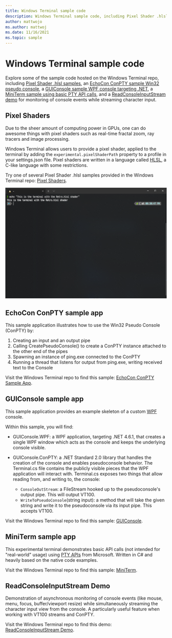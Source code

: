 ```yaml
---
title: Windows Terminal sample code
description: Windows Terminal sample code, including Pixel Shader .hlsl samples, an EchoCon ConPTY sample Win32 pseudo console, a GUIConsole sample WPF console targeting .NET, a MiniTerm sample using basic PTY API calls, and a ReadConsoleInputStream demo for monitoring of console events while streaming character input.
author: mattwojo
ms.author: mattwoj
ms.date: 11/16/2021
ms.topic: sample
---
```


# Windows Terminal sample code

Explore some of the sample code hosted on the Windows Terminal repo, including [Pixel Shader .hlsl samples](#pixel-shaders), an [EchoCon ConPTY sample Win32 pseudo console](#echocon-conpty-sample-app), a [GUIConsole sample WPF console targeting .NET](#guiconsole-sample-app), a [MiniTerm sample using basic PTY API calls](#miniterm-sample-app), and a [ReadConsoleInputStream demo](#readconsoleinputstream-demo) for monitoring of console events while streaming character input.

## Pixel Shaders

Due to the sheer amount of computing power in GPUs, one can do awesome things with pixel shaders such as real-time fractal zoom, ray tracers and image processing.

Windows Terminal allows users to provide a pixel shader, applied to the terminal by adding the `experimental.pixelShaderPath` property to a profile in your settings.json file. Pixel shaders are written in a language called [HLSL](https://github.com/microsoft/terminal/tree/main/samples/PixelShaders#hlsl), a C-like language with some restrictions.

Try one of several Pixel Shader .hlsl samples provided in the Windows Terminal repo: [Pixel Shaders](https://github.com/microsoft/terminal/tree/main/samples/PixelShaders).

![Terminal Retro Pixel Shader sample](./images/terminalretro.png)

## EchoCon ConPTY sample app

This sample application illustrates how to use the Win32 Pseudo Console (ConPTY) by:

1. Creating an input and an output pipe
2. Calling CreatePseudoConsole() to create a ConPTY instance attached to the other end of the pipes
3. Spawning an instance of ping.exe connected to the ConPTY
4. Running a thread that listens for output from ping.exe, writing received text to the Console

Visit the Windows Terminal repo to find this sample: [EchoCon ConPTY Sample App](https://github.com/microsoft/terminal/tree/main/samples/ConPTY/EchoCon).

## GUIConsole sample app

This sample application provides an example skeleton of a custom [WPF](/dotnet/desktop/wpf/overview/) console.

Within this sample, you will find:

- GUIConsole.WPF: a WPF application, targeting .NET 4.6.1, that creates a single WPF window which acts as the console and keeps the underlying console visible.

- GUIConsole.ConPTY: a .NET Standard 2.0 library that handles the creation of the console and enables pseudoconsole behavior. The Terminal.cs file contains the publicly visible pieces that the WPF application will interact with. Terminal.cs exposes two things that allow reading from, and writing to, the console:

  - `ConsoleOutStream`: a FileStream hooked up to the pseudoconsole's output pipe. This will output VT100.
  - `WriteToPseudoConsole`(string input): a method that will take the given string and write it to the pseudoconsole via its input pipe. This accepts VT100.

Visit the Windows Terminal repo to find this sample: [GUIConsole](https://github.com/microsoft/terminal/tree/main/samples/ConPTY/GUIConsole).

## MiniTerm sample app

This experimental terminal demonstrates basic API calls (not intended for "real-world" usage) using [PTY APIs](/windows/console/creating-a-pseudoconsole-session) from Microsoft. Written in C# and heavily based on the native code examples.

Visit the Windows Terminal repo to find this sample: [MiniTerm](https://github.com/microsoft/terminal/tree/main/samples/ConPTY/MiniTerm).

## ReadConsoleInputStream Demo

Demonstration of asynchronous monitoring of console events (like mouse, menu, focus, buffer/viewport resize) while simultaneously streaming the character input view from the console. A particularly useful feature when working with VT100 streams and ConPTY.

Visit the Windows Terminal repo to find this demo: [ReadConsoleInputStream Demo](https://github.com/microsoft/terminal/tree/main/samples/ReadConsoleInputStream).

